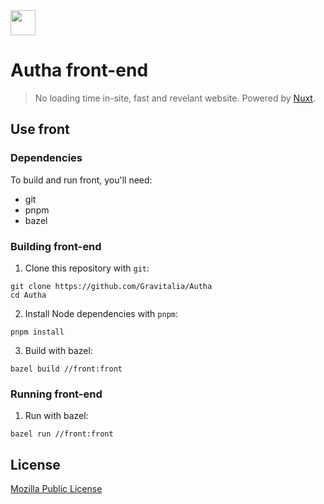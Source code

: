 <img src="https://avatars.githubusercontent.com/u/81774317?s=200&v=4" width="40" />

# Autha front-end

> No loading time in-site, fast and revelant website. Powered by [Nuxt](https://nuxt.com/).

## Use front

### Dependencies

To build and run front, you'll need:

- git
- pnpm
- bazel

### Building front-end

1. Clone this repository with `git`:

```
git clone https://github.com/Gravitalia/Autha
cd Autha
```

2. Install Node dependencies with `pnpm`:

```
pnpm install
```

3. Build with bazel:

```
bazel build //front:front
```

### Running front-end

1. Run with bazel:

```
bazel run //front:front
```

## License

[Mozilla Public License](https://github.com/Gravitalia/Autha/blob/master/LICENSE)
